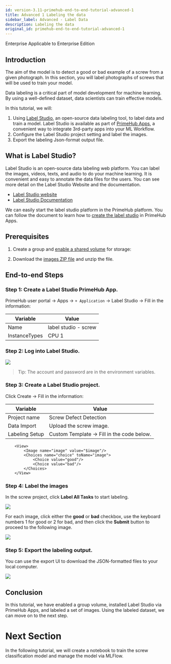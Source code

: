 ```yaml
---
id: version-3.11-primehub-end-to-end-tutorial-advanced-1
title: Advanced 1 Labeling the data
sidebar_label: Advanced - Label Data
description: Labeling the data
original_id: primehub-end-to-end-tutorial-advanced-1
---
```

<div class="label-sect">
  <div class="ee-only tooltip">Enterprise
    <span class="tooltiptext">Applicable to Enterprise Edition</span>
  </div>
</div>

## Introduction

The aim of the model is to detect a good or bad example of a screw from a given photograph. In this section, you will label photographs of screws that will be used to train your model.

Data labeling is a critical part of model development for machine learning. By using a well-defined dataset, data scientists can train effective models.

In this tutorial, we will:

1. Using [Label Studio](https://labelstud.io/), an open-source data labeling tool, to label data and train a model.  Label Studio is available as part of [PrimeHub Apps](https://docs.primehub.io/docs/primehub-app), a convenient way to integrate 3rd-party apps into your ML Workflow.
2. Configure the Label Studio project setting and label the images.
3. Export the labeling Json-format output file.

## What is Label Studio?

Label Studio is an open-source data labeling web platform. You can label the images, videos, texts, and audio to do your machine learning. It is convenient and easy to annotate the data files for the users. You can see more detail on the Label Studio Website and the documentation.

- [Label Studio website](https://labelstud.io/)
- [Label Studio Documentation](https://labelstud.io/guide/)
    

We can easily start the label studio platform in the PrimeHub platform. You can follow the document to learn how to [create the label studio](primehub-app-tutorial-label-studio) in PrimeHub Apps.


## Prerequisites

1. Create a group and [enable a shared volume](guide_manual/admin-group#shared-volume) for storage:
    
    
2. Download the [images ZIP file](https://www.kaggle.com/datasets/ruruamour/screw-dataset) and unzip the file.
    

## End-to-end Steps

### Step 1: Create a Label Studio PrimeHub App.
    
PrimeHub user portal → Apps → `+ Application` → Label Studio → Fill in the information:

| Variable | Value |
| --- | --- |
| Name | label studio - screw |
| InstanceTypes | CPU 1 |

### Step 2: Log into Label Studio.
    
![](assets/primehub-end-to-end-tutorial-label-studio-userpass.png)
> Tip: The account and password are in the environment variables.

### Step 3: Create a Label Studio project.
    
Click Create → Fill in the information:

| Variable | Value |
| --- | --- |
| Project name | Screw Defect Detection |
| Data Import | Upload the screw image. |
| Labeling Setup | Custom Template → Fill in the code below.

```
    <View>
        <Image name="image" value="$image"/>
        <Choices name="choice" toName="image">
            <Choice value="good"/>
            <Choice value="bad"/>
        </Choices>
    </View>
```

### Step 4: Label the images

In the screw project, click **Label All Tasks** to start labeling.
    
![](assets/primehub-end-to-end-tutorial-label-studio-tasks.png)
    
For each image, click either the **good** or **bad** checkbox, use the keyboard numbers 1 for good or 2 for bad, and then click the **Submit** button to proceed to the following image.
    
![](assets/primehub-end-to-end-tutorial-label-studio-labeling.png)
    
### Step 5: Export the labeling output.
    
You can use the export UI to download the JSON-formatted files to your local computer.

![](Advanced%20Labeling%20the%20data%2040b6d65441494ebaa5e5a0b025b1045d/Untitled%201.png)
    

## Conclusion

In this tutorial, we have enabled a group volume, installed Label Studio via PrimeHub Apps, and labeled a set of images. Using the labeled dataset, we can move on to the next step.

# Next Section

In the following tutorial, we will create a notebook to train the screw classification model and manage the model via MLFlow.
